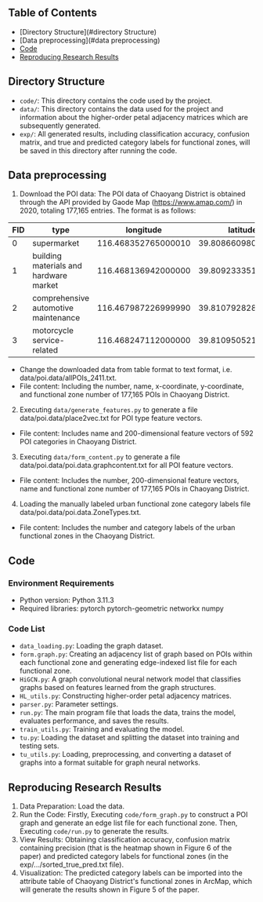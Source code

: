 ## Table of Contents
- [Directory Structure](#directory Structure)
- [Data preprocessing](#data preprocessing)
- [Code](#code)
- [Reproducing Research Results](#reproducing-research-results)

## Directory Structure
- `code/`: This directory contains the code used by the project.
- `data/`: This directory contains the data used for the project and information about the higher-order petal adjacency matrices which are subsequently generated.
- `exp/`: All generated results, including classification accuracy, confusion matrix, and true and predicted category labels for functional zones, will be saved in this directory after running the code.

## Data preprocessing
1. Download the POI data: The POI data of Chaoyang District is obtained through the API provided by Gaode Map (https://www.amap.com/) in 2020, totaling 177,165 entries. The format is as follows:

| FID | type                                   | longitude           | latitude            |
|-----|----------------------------------------|---------------------|---------------------|
| 0   | supermarket                            | 116.468352765000010 | 39.808660980799999  |
| 1   | building materials and hardware market | 116.468136942000000 | 39.809233351300001  |
| 2   | comprehensive automotive maintenance   | 116.467987226999990 | 39.810792828200000  |
| 3   | motorcycle service-related             | 116.468247112000000 | 39.810950521700001  |
- Change the downloaded data from table format to text format, i.e. data/poi.data/allPOIs_2411.txt.
- File content: Including the number, name, x-coordinate, y-coordinate, and functional zone number of 177,165 POIs in Chaoyang District.

2. Executing `data/generate_features.py` to generate a file data/poi.data/place2vec.txt for POI type feature vectors.
- File content: Includes name and 200-dimensional feature vectors of 592 POI categories in Chaoyang District.

3. Executing `data/form_content.py` to generate a file data/poi.data/poi.data.graphcontent.txt for all POI feature vectors.
- File content: Includes the number, 200-dimensional feature vectors, name and functional zone number of 177,165 POIs in Chaoyang District.

4. Loading the manually labeled urban functional zone category labels file data/poi.data/poi.data.ZoneTypes.txt.
- File content: Includes the number and category labels of the urban functional zones in the Chaoyang District.


## Code
### Environment Requirements
- Python version: Python 3.11.3
- Required libraries: pytorch  pytorch-geometric  networkx  numpy

### Code List
- `data_loading.py`: Loading the graph dataset.
- `form.graph.py`: Creating an adjacency list of graph based on POIs within each functional zone and generating edge-indexed list file for each functional zone.
- `HiGCN.py`: A graph convolutional neural network model that classifies graphs based on features learned from the graph structures.
- `HL_utils.py`: Constructing higher-order petal adjacency matrices.
- `parser.py`: Parameter settings. 
- `run.py`: The main program file that loads the data, trains the model, evaluates performance, and saves the results.
- `train_utils.py`: Training and evaluating the model.
- `tu.py`: Loading the dataset and splitting the dataset into training and testing sets.
- `tu_utils.py`: Loading, preprocessing, and converting a dataset of graphs into a format suitable for graph neural networks.

## Reproducing Research Results
1. Data Preparation: Load the data.
2. Run the Code: Firstly, Executing `code/form_graph.py` to construct a POI graph and generate an edge list file for each functional zone. Then, Executing `code/run.py` to generate the results.
3. View Results: Obtaining classification accuracy, confusion matrix containing precision (that is the heatmap shown in Figure 6 of the paper) and predicted category labels for functional zones (in the exp/.../sorted_true_pred.txt file).
4. Visualization: The predicted category labels can be imported into the attribute table of Chaoyang District's functional zones in ArcMap, which will generate the results shown in Figure 5 of the paper.